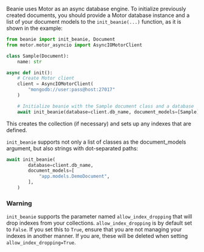 Beanie uses Motor as an async database engine. 
To initialize previously created documents, you should provide a Motor database instance 
and a list of your document models to the `init_beanie(...)` function, as it is shown in the example:

```python
from beanie import init_beanie, Document
from motor.motor_asyncio import AsyncIOMotorClient

class Sample(Document):
    name: str

async def init():
    # Create Motor client
    client = AsyncIOMotorClient(
        "mongodb://user:pass@host:27017"
    )

    # Initialize beanie with the Sample document class and a database
    await init_beanie(database=client.db_name, document_models=[Sample])
```

This creates the collection (if necessary) and sets up any indexes that are defined.


`init_beanie` supports not only a list of classes as the document_models argument, 
but also strings with dot-separated paths:

```python
await init_beanie(
        database=client.db_name,
        document_models=[
            "app.models.DemoDocument",
        ],
    )
```

### Warning

`init_beanie` supports the parameter named `allow_index_dropping` that will drop indexes from your collections. 
`allow_index_dropping` is by default set to `False`. If you set this to `True`, 
ensure that you are not managing your indexes in another manner. 
If you are, these will be deleted when setting `allow_index_dropping=True`.